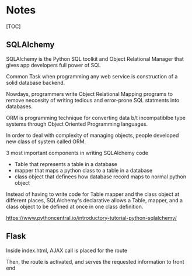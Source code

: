 # Notes

[TOC]

## SQLAlchemy

SQLAlchemy is the Python SQL toolkit and Object Relational Manager that gives app developers full power of SQL



Common Task when programming any web service is construction of a solid database backend.

Nowdays, programmers write Object Relational Mapping programs to remove neccesity of writing tedious and error-prone SQL statments into databases.

ORM is programming technique for converting data b/t incompatiblbe type systems through Object Oriented Programming languages.

In order to deal with complexity of managing objects, people developed new class of system called ORM.


3 most important components in writing SQLAlchemy code

* Table that represents a table in a database
* mapper that maps a python class to a table in a database
* class object that definees how database record maps to normal python object


Instead of having to write code for Table mapper and the class object at different places, SQLAlchemy's declarative allows a Table, mapper, and a class object to be defined at once in one class definition.

https://www.pythoncentral.io/introductory-tutorial-python-sqlalchemy/


## Flask


Inside index.html, AJAX call is placed for the route

Then, the route is activated, and serves the requested information to front end